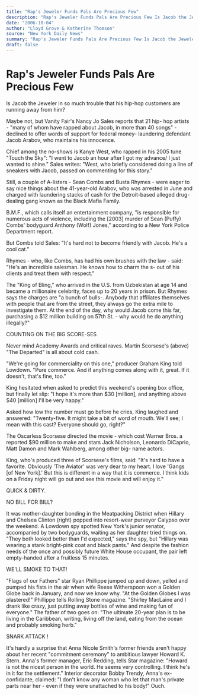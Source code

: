 ```yaml
---
title: "Rap's Jeweler Funds Pals Are Precious Few"
description: "Rap's Jeweler Funds Pals Are Precious Few Is Jacob the Jeweler in so much trouble that his hip-hop customers are running away from him? No-shows are Kanye West, who rapped in his 2005 tune \"Touch the ..."
date: "2006-10-04"
author: "Lloyd Grove & Katherine Thomson"
source: "New York Daily News"
summary: "Rap's Jeweler Funds Pals Are Precious Few Is Jacob the Jeweler in so much trouble that his hip-hop customers are running away from him? No-shows are Kanye West, who rapped in his 2005 tune \"Touch the Sky\" A-listers - Sean Combs and Busta Rhymes - were eager to say nice things about the 41-year-old."
draft: false
---
```


# Rap's Jeweler Funds Pals Are Precious Few

Is Jacob the Jeweler in so much trouble that his hip-hop customers are running away from him?

Maybe not, but Vanity Fair's Nancy Jo Sales reports that 21 hip- hop artists - "many of whom have rapped about Jacob, in more than 40 songs" - declined to offer words of support for federal money- laundering defendant Jacob Arabov, who maintains his innocence.

Chief among the no-shows is Kanye West, who rapped in his 2005 tune "Touch the Sky": "I went to Jacob an hour after I got my advance/ I just wanted to shine." Sales writes: "West, who briefly considered doing a line of sneakers with Jacob, passed on commenting for this story."

Still, a couple of A-listers - Sean Combs and Busta Rhymes - were eager to say nice things about the 41-year-old Arabov, who was arrested in June and charged with laundering stacks of cash for the Detroit-based alleged drug-dealing gang known as the Black Mafia Family.

B.M.F., which calls itself an entertainment company, "is responsible for numerous acts of violence, including the [2003] murder of Sean (Puffy) Combs' bodyguard Anthony (Wolf) Jones," according to a New York Police Department report.

But Combs told Sales: "It's hard not to become friendly with Jacob. He's a cool cat."

Rhymes - who, like Combs, has had his own brushes with the law - said: "He's an incredible salesman. He knows how to charm the s- out of his clients and treat them with respect."

The "King of Bling," who arrived in the U.S. from Uzbekistan at age 14 and became a millionaire celebrity, faces up to 20 years in prison. But Rhymes says the charges are "a bunch of bulls-. Anybody that affiliates themselves with people that are from the street, they always go the extra mile to investigate them. At the end of the day, why would Jacob come this far, purchasing a $12 million building on 57th St. - why would he do anything illegally?"

COUNTING ON THE BIG SCORE-SES

Never mind Academy Awards and critical raves. Martin Scorsese's (above) "The Departed" is all about cold cash.

"We're going for commerciality on this one," producer Graham King told Lowdown. "Pure commerce. And if anything comes along with it, great. If it doesn't, that's fine, too."

King hesitated when asked to predict this weekend's opening box office, but finally let slip: "I hope it's more than $30 [million], and anything above $40 [million] I'll be very happy."

Asked how low the number must go before he cries, King laughed and answered: "Twenty-five. It might take a bit of word of mouth. We'll see; I mean with this cast? Everyone should go, right?"

The Oscarless Scorsese directed the movie - which cost Warner Bros. a reported $90 million to make and stars Jack Nicholson, Leonardo DiCaprio, Matt Damon and Mark Wahlberg, among other big- name actors.

King, who's produced three of Scorsese's films, said: "It's hard to have a favorite. Obviously 'The Aviator' was very dear to my heart. I love 'Gangs [of New York].' But this is different in a way that it is commerce. I think kids on a Friday night will go out and see this movie and will enjoy it."

QUICK & DIRTY.

NO BILL FOR BILL?

It was mother-daughter bonding in the Meatpacking District when Hillary and Chelsea Clinton (right) popped into resort-wear purveyor Calypso over the weekend. A Lowdown spy spotted New York's junior senator, accompanied by two bodyguards, waiting as her daughter tried things on. "They both looked better than I'd expected," says the spy, but "Hillary was wearing a stank bright-pink coat and black pants." And despite the fashion needs of the once and possibly future White House occupant, the pair left empty-handed after a fruitless 15 minutes.

WE'LL SMOKE TO THAT!

"Flags of our Fathers" star Ryan Phillippe jumped up and down, yelled and pumped his fists in the air when wife Reese Witherspoon won a Golden Globe back in January, and now we know why. "At the Golden Globes I was plastered!" Phillippe tells Rolling Stone magazine. "Shirley MacLaine and I drank like crazy, just putting away bottles of wine and making fun of everyone." The father of two goes on: "The ultimate 20-year plan is to be living in the Caribbean, writing, living off the land, eating from the ocean and probably smoking herb."

SNARK ATTACK !

It's hardly a surprise that Anna Nicole Smith's former friends aren't happy about her recent "commitment ceremony" to ambitious lawyer Howard K. Stern. Anna's former manager, Eric Redding, tells Star magazine: "Howard is not the nicest person in the world. He seems very controlling. I think he's in it for the settlement." Interior decorator Bobby Trendy, Anna's ex-confidante, claimed: "I don't know any woman who let that man's private parts near her - even if they were unattached to his body!" Ouch.
